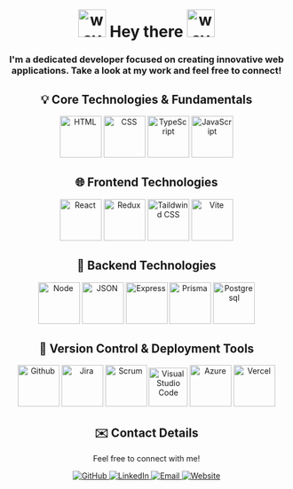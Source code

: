 <h1 align="center">
  <img src="https://user-images.githubusercontent.com/18350557/176309783-0785949b-9127-417c-8b55-ab5a4333674e.gif" alt="wave" width="50">
  Hey there
  <img src="https://user-images.githubusercontent.com/18350557/176309783-0785949b-9127-417c-8b55-ab5a4333674e.gif" alt="wave" width="50">
</h1>

<h3 align="center">
  I'm a dedicated developer focused on creating innovative web applications. 
  Take a look at my work and feel free to connect!
</h3>

<div align="center">
  <h2>💡 Core Technologies & Fundamentals</h2>
  <img src="https://github.com/user-attachments/assets/5932717f-7993-4aeb-befc-2d1ba22b6623" width="75" title="HTML">
  <img src="https://github.com/user-attachments/assets/b433cc6b-f692-418b-91e4-7300be0ef907" width="75" title="CSS">
  <img src="https://github.com/user-attachments/assets/38b2646b-7fde-48d7-9741-21d708607c4e" width="75" title="TypeScript">
  <img src="https://github.com/user-attachments/assets/7ca93a12-adfd-4ac4-a140-c420f03364ca" width="75" title="JavaScript">
</div>

<div align="center">
  <h2>🌐 Frontend Technologies</h2>
  <img src="https://github.com/user-attachments/assets/112c5f12-26e5-4e84-aaac-984937ebce05" width="75" title="React">
  <img src="https://github.com/user-attachments/assets/ebb4dbe6-537e-4ca1-8473-0b15045f11c3" width="75" title="Redux">
  <img src="https://github.com/user-attachments/assets/cca95d72-aaaf-4de5-878c-63443b5793f8" width="75" title="Taildwind CSS">
  <img src="https://github.com/user-attachments/assets/3412d02c-cf5d-4b66-8e62-89e4b3606bea" width="75" title="Vite">
</div>

<div align="center">
  <h2>🚀 Backend Technologies</h2>
  <img src="https://github.com/user-attachments/assets/3002cc07-72e6-4c3a-9930-337ae256f4f8" width="75" title="Node">
  <img src="https://github.com/user-attachments/assets/f5e7b91e-6a6f-49b0-9e98-3d53db16eda5" width="75" title="JSON">
  <img src="https://github.com/user-attachments/assets/7ba4f489-7ee9-4659-80a1-52f95d72570a" width="75" title="Express">
  <img src="https://github.com/user-attachments/assets/0ce2236e-742e-4448-a5b5-5b9e9d10f13d" width="75" title="Prisma">
  <img src="https://github.com/user-attachments/assets/67d7defc-c206-41f7-91c4-d5583584306e" width="75" title="Postgresql">
</div>
</div>

<div align="center">
  <h2>🌿 Version Control & Deployment Tools</h2>
  <img src="https://github.com/user-attachments/assets/7476c265-0f8f-4e3b-952c-c36bc5ead3c9" width="75" title="Github"> 
  <img src="https://github.com/user-attachments/assets/cfe47fb5-b4a7-4aca-b02c-16ccbcc68fa0" width="75" title="Jira"> 
  <img src="https://github.com/user-attachments/assets/bb13cf48-69ee-432e-94d7-5c4131463839" width="75" title="Scrum"> 
  <img src="https://github.com/user-attachments/assets/852ea966-64ed-4fa6-a3a3-d98c3d104e9b" width="70" title="Visual Studio Code"> 
   <img src="https://github.com/user-attachments/assets/b1bed1aa-14db-4771-b8ec-0cb64c882dd3" width="75" title="Azure"> 
   <img src="https://github.com/user-attachments/assets/bd614a93-b59d-4763-a004-dd8c895107ca" width="75" title="Vercel"> 
     
</div>
</div>

<div align="center">
  <h2>✉️ Contact Details</h2>
  <p align="center">
    Feel free to connect with me!
  </p>
  <a href="https://github.com/atilla1">
    <img src="https://img.shields.io/badge/-GitHub-black?style=flat-square&logo=github&logoColor=white" alt="GitHub">
  </a>
  <a href="https://www.linkedin.com/in/atyu/">
    <img src="https://img.shields.io/badge/-LinkedIn-blue?style=flat-square&logo=linkedin&logoColor=white" alt="LinkedIn">
  </a>
  <a href="mailto:atilla@yuce.se">
    <img src="https://img.shields.io/badge/-Email-red?style=flat-square&logo=gmail&logoColor=white" alt="Email">
  </a>
  <a href="https://yuce.se">
  <img src="https://img.shields.io/badge/-Website-orange?style=flat-square&logo=google-chrome&logoColor=white" alt="Website">
</a>
</div>
